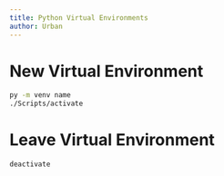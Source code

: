 ```yaml
---
title: Python Virtual Environments
author: Urban
---
```


# New Virtual Environment

```bash
py -m venv name
./Scripts/activate
```

# Leave Virtual Environment

```bash
deactivate
```
